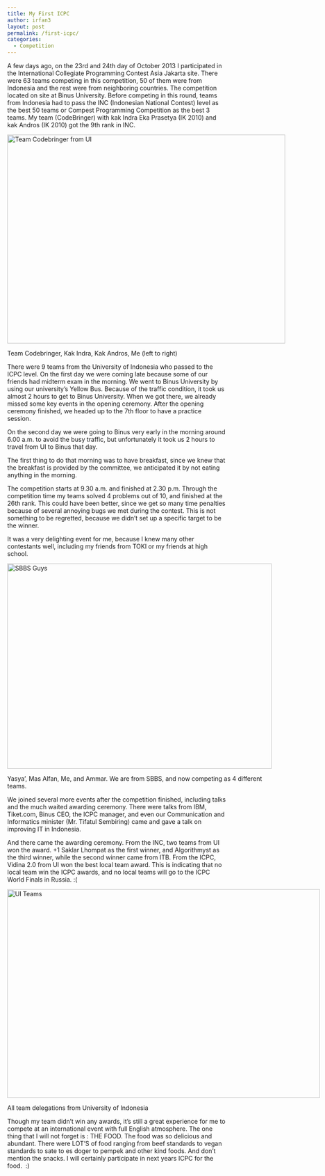 ```yaml
---
title: My First ICPC
author: irfan3
layout: post
permalink: /first-icpc/
categories:
  - Competition
---
```

A few days ago, on the 23rd and 24th day of October 2013 I participated in the International Collegiate Programming Contest Asia Jakarta site. There were 63 teams competing in this competition, 50 of them were from Indonesia and the rest were from neighboring countries. The competition located on site at Binus University. Before competing in this round, teams from Indonesia had to pass the INC (Indonesian National Contest) level as the best 50 teams or Compest Programming Competition as the best 3 teams. My team (CodeBringer) with kak Indra Eka Prasetya (IK 2010) and kak Andros (IK 2010) got the 9th rank in INC.

<div id="attachment_241" style="width: 650px" class="wp-caption alignnone">
  <img class="size-full wp-image-241" alt="Team Codebringer from UI" src="http://irfan3.coderhutan.com/wp-content/uploads/2013/11/codebringer.jpg" width="640" height="480" />
  
  <p class="wp-caption-text">
    Team Codebringer, Kak Indra, Kak Andros, Me (left to right)
  </p>
</div>

There were 9 teams from the University of Indonesia who passed to the ICPC level. On the first day we were coming late because some of our friends had midterm exam in the morning. We went to Binus University by using our university’s Yellow Bus. Because of the traffic condition, it took us almost 2 hours to get to Binus University. When we got there, we already missed some key events in the opening ceremony. After the opening ceremony finished, we headed up to the 7th floor to have a practice session.

On the second day we were going to Binus very early in the morning around 6.00 a.m. to avoid the busy traffic, but unfortunately it took us 2 hours to travel from UI to Binus that day.

The first thing to do that morning was to have breakfast, since we knew that the breakfast is provided by the committee, we anticipated it by not eating anything in the morning.

The competition starts at 9.30 a.m. and finished at 2.30 p.m. Through the competition time my teams solved 4 problems out of 10, and finished at the 26th rank. This could have been better, since we get so many time penalties because of several annoying bugs we met during the contest. This is not something to be regretted, because we didn’t set up a specific target to be the winner.

It was a very delighting event for me, because I knew many other contestants well, including my friends from TOKI or my friends at high school.  


<div id="attachment_242" style="width: 619px" class="wp-caption alignnone">
  <img class="size-full wp-image-242" alt="SBBS Guys" src="http://irfan3.coderhutan.com/wp-content/uploads/2013/11/sbbs_team.jpg" width="609" height="472" />
  
  <p class="wp-caption-text">
    Yasya&#8217;, Mas Alfan, Me, and Ammar. We are from SBBS, and now competing as 4 different teams.
  </p>
</div>

We joined several more events after the competition finished, including talks and the much waited awarding ceremony. There were talks from IBM, Tiket.com, Binus CEO, the ICPC manager, and even our Communication and Informatics minister (Mr. Tifatul Sembiring) came and gave a talk on improving IT in Indonesia.

And there came the awarding ceremony. From the INC, two teams from UI won the award. +1 Saklar Lhompat as the first winner, and Algorithmyst as the third winner, while the second winner came from ITB. From the ICPC, Vidina 2.0 from UI won the best local team award. This is indicating that no local team win the ICPC awards, and no local teams will go to the ICPC World Finals in Russia. :(

<div id="attachment_243" style="width: 730px" class="wp-caption alignnone">
  <img class="size-full wp-image-243" alt="UI Teams" src="http://irfan3.coderhutan.com/wp-content/uploads/2013/11/UI.jpg" width="720" height="480" />
  
  <p class="wp-caption-text">
    All team delegations from University of Indonesia
  </p>
</div>

Though my team didn&#8217;t win any awards, it’s still a great experience for me to compete at an international event with full English atmosphere. The one thing that I will not forget is : THE FOOD. The food was so delicious and abundant. There were LOT’S of food ranging from beef standards to vegan standards to sate to es doger to pempek and other kind foods. And don’t mention the snacks. I will certainly participate in next years ICPC for the food.  :)